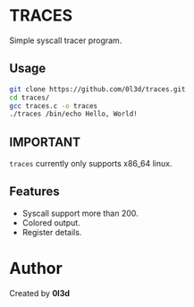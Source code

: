 # TRACES

Simple syscall tracer program.

## Usage

```bash
git clone https://github.com/0l3d/traces.git
cd traces/
gcc traces.c -o traces
./traces /bin/echo Hello, World!
```

## IMPORTANT

`traces` currently only supports x86_64 linux.

## Features

- Syscall support more than 200.
- Colored output.
- Register details.

# Author

Created by **0l3d**
